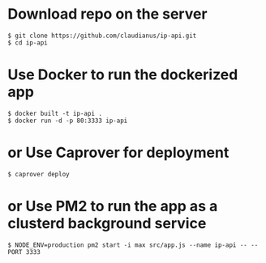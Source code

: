 # Download repo on the server

    $ git clone https://github.com/claudianus/ip-api.git
    $ cd ip-api

# Use Docker to run the dockerized app

    $ docker built -t ip-api .
    $ docker run -d -p 80:3333 ip-api

# or Use Caprover for deployment

    $ caprover deploy

# or Use PM2 to run the app as a clusterd background service

    $ NODE_ENV=production pm2 start -i max src/app.js --name ip-api -- --PORT 3333

